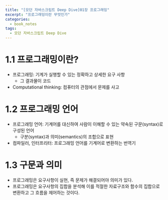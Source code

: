 ```yaml
---
title: "[모던 자바스크립트 Deep Dive]01장 프로그래밍"
excerpt: "프로그래밍이란 무엇인가"
categories:
  - book_notes
tags:
  - 모던 자바스크립트 Deep Dive
---
```


# 1.1 프로그래밍이란?

- 프로그래밍: 기계가 실행할 수 있는 정확하고 상세한 요구 사항
  - 그 결과물이 코드
- Computational thinking: 컴퓨터의 관점에서 문제를 사고

# 1.2 프로그래밍 언어

- 프로그래밍 언어: 기계어를 대신하여 사람이 이해할 수 있는 약속된 구문(syntax)로 구성된 언어
  - 구분(syntax)과 의미(semantics)의 조합으로 표현
- 컴파일러, 인터프리터: 프로그래밍 언어를 기계어로 변환하는 번역기

# 1.3 구문과 의미

- 프로그래밍은 요구사항이 실현, 즉 문제가 해결되어야 의미가 있다.
- 프로그래밍은 요구사항의 집합을 분석해 이를 적절한 자료구조와 함수의 집합으로 변환하고 그 흐름을 제어하는 것이다.
